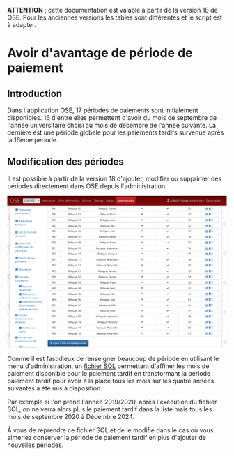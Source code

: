 **ATTENTION** : cette documentation est valable à partir de la version 18 de OSE. Pour les anciennes versions les tables sont différentes et le script est à
adapter.

# Avoir d'avantage de période de paiement

## Introduction

Dans l'application OSE, 17 périodes de paiements sont initialement disponibles. 16 d'entre elles permettent d'avoir du mois de septembre de l'année
universitaire choisi au mois de décembre de l'année suivante. La dernière est une période globale pour les paiements tardifs survenue après la 16ème période.

## Modification des périodes

Il est possible à partir de la version 18 d'ajouter, modifier ou supprimer des périodes directement dans OSE depuis l'administration.

![Tables](Periode_administration.png)

Comme il est fastidieux de renseigner beaucoup de période en utilisant le menu d'administration, un [fichier SQL](InsertionPeriodes.sql) permettant d'affiner
les mois de paiement disponible pour le paiement tardif en transformant la période paiement tardif pour avoir à la place tous les mois sur les quatre années
suivantes a été mis à disposition.

Par exemple si l'on prend l'année 2019/2020, après l'exécution du fichier SQL, on ne verra alors plus le paiement tardif dans la liste mais tous les mois de
septembre 2020 à Décembre 2024.

À vous de reprendre ce fichier SQL et de le modifié dans le cas où vous aimeriez conserver la période de paiement tardif en plus d'ajouter de nouvelles
périodes. 